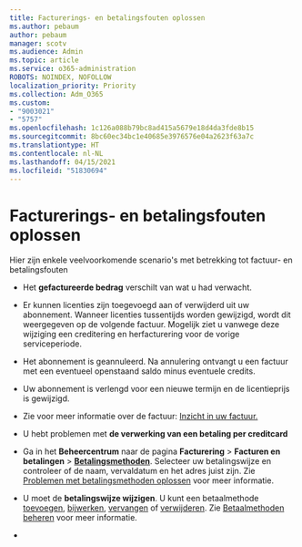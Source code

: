 ```yaml
---
title: Facturerings- en betalingsfouten oplossen
ms.author: pebaum
author: pebaum
manager: scotv
ms.audience: Admin
ms.topic: article
ms.service: o365-administration
ROBOTS: NOINDEX, NOFOLLOW
localization_priority: Priority
ms.collection: Adm_O365
ms.custom:
- "9003021"
- "5757"
ms.openlocfilehash: 1c126a088b79bc8ad415a5679e18d4da3fde8b15
ms.sourcegitcommit: 8bc60ec34bc1e40685e3976576e04a2623f63a7c
ms.translationtype: HT
ms.contentlocale: nl-NL
ms.lasthandoff: 04/15/2021
ms.locfileid: "51830694"
---
```

# <a name="resolving-billing-and-payment-errors"></a>Facturerings- en betalingsfouten oplossen

Hier zijn enkele veelvoorkomende scenario's met betrekking tot factuur- en betalingsfouten

- Het **gefactureerde bedrag** verschilt van wat u had verwacht.
- Er kunnen licenties zijn toegevoegd aan of verwijderd uit uw abonnement. Wanneer licenties tussentijds worden gewijzigd, wordt dit weergegeven op de volgende factuur. Mogelijk ziet u vanwege deze wijziging een creditering en herfacturering voor de vorige serviceperiode.
- Het abonnement is geannuleerd. Na annulering ontvangt u een factuur met een eventueel openstaand saldo minus eventuele credits.
- Uw abonnement is verlengd voor een nieuwe termijn en de licentieprijs is gewijzigd.
- Zie voor meer informatie over de factuur: [Inzicht in uw factuur.](https://docs.microsoft.com/microsoft-365/commerce/billing-and-payments/understand-your-invoice2)
- U hebt problemen met **de verwerking van een betaling per creditcard**
- Ga in het **Beheercentrum** naar de pagina **Facturering**  >  **Facturen en betalingen**  >  **[Betalingsmethoden](https://go.microsoft.com/fwlink/p/?linkid=2018806)**. Selecteer uw betalingswijze en controleer of de naam, vervaldatum en het adres juist zijn. Zie [Problemen met betalingsmethoden oplossen](https://docs.microsoft.com/microsoft-365/commerce/billing-and-payments/manage-payment-methods#troubleshoot-payment-methods) voor meer informatie.

- U moet de **betalingswijze wijzigen**. U kunt een betaalmethode [toevoegen](https://docs.microsoft.com/microsoft-365/commerce/billing-and-payments/manage-payment-methods?view=o365-worldwide#add-a-payment-method), [bijwerken](https://docs.microsoft.com/microsoft-365/commerce/billing-and-payments/manage-payment-methods?view=o365-worldwide#update-payment-method-details), [vervangen](https://docs.microsoft.com/microsoft-365/commerce/billing-and-payments/manage-payment-methods?view=o365-worldwide#replace-a-payment-method) of [verwijderen](https://docs.microsoft.com/microsoft-365/commerce/billing-and-payments/manage-payment-methods?view=o365-worldwide#delete-a-payment-method). Zie [Betaalmethoden beheren](https://docs.microsoft.com/microsoft-365/commerce/billing-and-payments/manage-payment-methods?view=o365-worldwide) voor meer informatie.
- 
